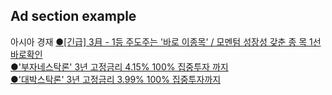 ## Ad section example


아시아 경재
<SPAN ID="ASIAE_TXTAD"><a href="http://www.x1.co.kr/ad/?seq=2097&link=H" target="_blank">●[긴급] 3月 - 1등 주도주는 &#039;바로 이종목&#039; / 모멘텀 성장성 갖춘 종
목 1선 바로확인</a><br /><a href="http://www.bujane.co.kr/" target="_blank">●&#039;부자네스탁론&#039; 3년 고정금리 4.15% 100% 집중투자
까지</a><br /><a href="http://www.daebakstock.co.kr/" target="_blank">●&#039;대박스탁론&#039; 3년 고정금리 3.99% 100% 집중투자까지</a></SPAN><br />

